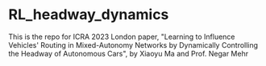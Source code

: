# RL_headway_dynamics

This is the repo for ICRA 2023 London paper, "Learning to Influence Vehicles' Routing in Mixed-Autonomy Networks by Dynamically Controlling the Headway of Autonomous Cars", by Xiaoyu Ma and Prof. Negar Mehr

